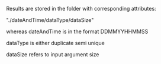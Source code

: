 Results are stored in the folder with corresponding attributes:

"./dateAndTime/dataType/dataSize"

whereas dateAndTime is in the format DDMMYYHHMMSS

dataType is either       duplicate
                         semi
                         unique

dataSize                refers to input argument size

